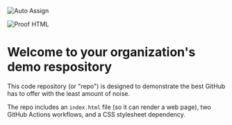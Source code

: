 ![Auto Assign](https://github.com/bedavabonus1/demo-repository/actions/workflows/auto-assign.yml/badge.svg)

![Proof HTML](https://github.com/bedavabonus1/demo-repository/actions/workflows/proof-html.yml/badge.svg)

# Welcome to your organization's demo respository
This code repository (or "repo") is designed to demonstrate the best GitHub has to offer with the least amount of noise.

The repo includes an `index.html` file (so it can render a web page), two GitHub Actions workflows, and a CSS stylesheet dependency.
